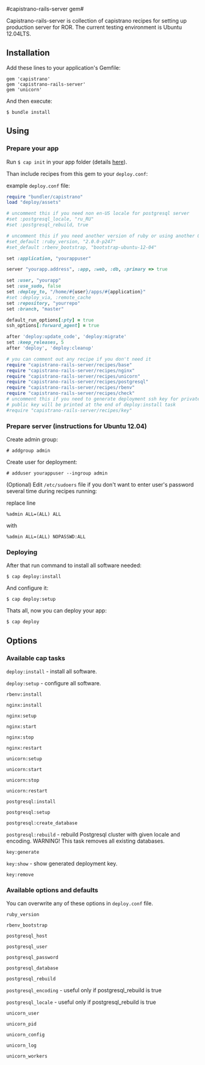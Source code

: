 #capistrano-rails-server gem#

Capistrano-rails-server is collection of capistrano recipes for setting up production server for ROR. The current testing environment is Ubuntu 12.04LTS.
## Installation ##
Add these lines to your application's Gemfile:

    gem 'capistrano'
    gem 'capistrano-rails-server'
    gem 'unicorn'
    
And then execute:

    $ bundle install
    
## Using ##

### Prepare your app ###
Run `$ cap init` in your app folder (details [here](http://www.capistranorb.com/documentation/getting-started/preparing-your-application/)).

Than include recipes from this gem to your `deploy.conf`:

example `deploy.conf` file:

```ruby
require "bundler/capistrano"
load "deploy/assets"

# uncomment this if you need non en-US locale for postgresql server
#set :postgresql_locale, "ru_RU"
#set :postgresql_rebuild, true

# uncomment this if you need another version of ruby or using another OS
#set_default :ruby_version, "2.0.0-p247"
#set_default :rbenv_bootstrap, "bootstrap-ubuntu-12-04"

set :application, "yourappuser"

server "yourapp.address", :app, :web, :db, :primary => true

set :user, "yourapp"
set :use_sudo, false
set :deploy_to, "/home/#{user}/apps/#{application}"
#set :deploy_via, :remote_cache
set :repository, "yourrepo"
set :branch, "master"

default_run_options[:pty] = true
ssh_options[:forward_agent] = true

after 'deploy:update_code', 'deploy:migrate'
set :keep_releases, 5
after 'deploy', 'deploy:cleanup'

# you can comment out any recipe if you don't need it
require "capistrano-rails-server/recipes/base"
require "capistrano-rails-server/recipes/nginx"
require "capistrano-rails-server/recipes/unicorn"
require "capistrano-rails-server/recipes/postgresql"
require "capistrano-rails-server/recipes/rbenv"
require "capistrano-rails-server/recipes/check"
# uncomment this if you need to generate deployment ssh key for private repository
# public key will be printed at the end of deploy:install task
#require "capistrano-rails-server/recipes/key"

```
### Prepare server (instructions for Ubuntu 12.04) ###

Create admin group:

    # addgroup admin

Create user for deployment:

    # adduser yourappuser --ingroup admin
    
(Optional) Edit `/etc/sudoers` file if you don't want to enter user's password several time during recipes running:

replace line 

    %admin ALL=(ALL) ALL
    
with 

    %admin ALL=(ALL) NOPASSWD:ALL
    
### Deploying ###


After that run command to install all software needed: 

    $ cap deploy:install
    
And configure it:

    $ cap deploy:setup

    
Thats all, now you can deploy your app:

    $ cap deploy
    
## Options ##
### Available cap tasks ###
`deploy:install` - install all software.

`deploy:setup` - configure all software.

`rbenv:install`

`nginx:install`

`nginx:setup`

`nginx:start`

`nginx:stop`

`nginx:restart`

`unicorn:setup`

`unicorn:start`

`unicorn:stop`

`unicorn:restart`

`postgresql:install`

`postgresql:setup`

`postgresql:create_database`

`postgresql:rebuild` - rebuild Postgresql cluster with given locale and encoding. WARNING! This task removes all existing databases.

`key:generate`

`key:show` - show generated deployment key.

`key:remove`

### Available options and defaults ###
You can overwrite any of these options in `deploy.conf` file.

`ruby_version`

`rbenv_bootstrap`

`postgresql_host`

`postgresql_user`

`postgresql_password`

`postgresql_database`

`postgresql_rebuild`

`postgresql_encoding` - useful only if postgresql_rebuild is true

`postgresql_locale` - useful only if postgresql_rebuild is true

`unicorn_user`

`unicorn_pid`

`unicorn_config`

`unicorn_log`

`unicorn_workers`
